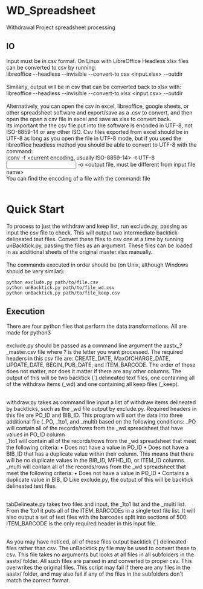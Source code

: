 # WD_Spreadsheet
Withdrawal Project spreadsheet processing

## IO
Input must be in csv format.  On Linux with LibreOffice Headless xlsx files can be converted to csv by running:<br>
libreoffice --headless --invisible --convert-to csv <input.xlsx> --outdir <place to put xlsx>
<br><br>
Similarly, output will be in csv that can be converted back to xlsx with:<br>
libreoffice --headless --invisible --convert-to xlsx <input.csv> --outdir <place to put xlsx>
<br><br>
Alternatively, you can open the csv in excel, libreoffice, google sheets, or other spreadsheet software and export/save as a .csv to convert, and then open the open a csv file in excel and save as xlsx to convert back.
<br>
Its important the the csv file put into the software is encoded in UTF-8, not ISO-8859-14 or any other ISO.  Csv files exported from excel should be in UTF-8 as long as you open the file in UTF-8 mode, but if you used the libreoffice headless method you should be able to convert to UTF-8 with the command:<br>
iconv -f <current encoding, usually ISO-8859-14> -t UTF-8 <input file> -o <output file, must be different from input file name>
<br>
You can find the encoding of a file with the command:
file <filename>
<br><br>

# Quick Start
To process to just the withdraw and keep list, run exclude.py, passing as input the csv file to check.  This will output two intermediate backtick-delineated text files.  Convert these files to csv one at a time by running unBacktick.py, passing the files as an argument.  These files can be loaded in as additional sheets of the original master.xlsx manually.
<br><br>
The commands executed in order should be (on Unix, although Windows should be very similar):
```
python exclude.py path/to/file.csv
python unBacktick.py path/to/file_wd.csv
python unBacktick.py path/to/file_keep.csv
```

## Execution
There are four python files that perform the data transformations.  All are made for python3<br><br>
exclude.py should be passed as a command line argument the aastx_?\_master.csv file where ? is the letter you want processed.  The required headers in this csv file are: CREATE_DATE, MaxOfCHARGE_DATE, UPDATE_DATE, BEGIN_PUB_DATE, and ITEM_BARCODE.  The order of these does not matter, nor does it matter if there are any other columns.  The output of this will be two backtick (\`) delineated text files, one containing all of the withdraw items (\_wd) and one containing all keep files (\_keep).
<br><br>

withdraw.py takes as command line input a list of withdraw items delineated by backticks, such as the \_wd file output by exclude.py.  Required headers in this file are PO_ID and BIB_ID.  This program will sort the data into three additional file (\_PO, \_1to1, and \_multi) based on the following conditions:
\_PO will contain all of the records/rows from the \_wd spreadsheet that have values in PO_ID column<br>
\_1to1 will contain all of the records/rows from the \_wd spreadsheet that meet the following criteria:
    • Does not have a value in PO_ID
    • Does not have a BIB_ID that has a duplicate value within their column. This means that there will be no duplicate values in the BIB_ID, MFHD_ID, or ITEM_ID columns.
\_multi will contain all of the records/rows from the \_wd spreadsheet that meet the following criteria:
    • Does not have a value in PO_ID
    • Contains a duplicate value in BIB_ID
Like exclude.py, the output of this will be backtick delineated text files.
<br><br>

tabDelineate.py takes two files and input, the \_1to1 list and the \_multi list.  From the 1to1 it puts all of the ITEM_BARCODEs in a single text file list.  It will also output a set of text files with the barcodes split into sections of 500.  ITEM_BARCODE is the only required header in this input file.
<br><br>

As you may have noticed, all of these files output backtick (\`) delineated files rather than csv.  The unBacktick.py file may be used to convert these to csv.  This file takes no arguments but looks at all files in all subfolders in the aastx/ folder.  All such files are parsed in and converted to proper csv.  This overwrites the original files.  This script may fail if there are any files in the aastx/ folder, and may also fail if any of the files in the subfolders don't match the correct format.
